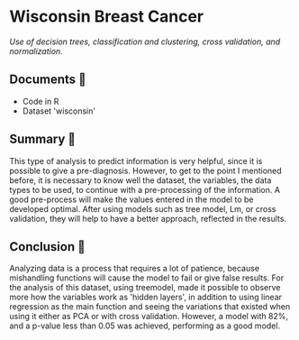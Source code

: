 # Wisconsin Breast Cancer 
*Use of decision trees, classification and clustering, cross validation, and normalization.*
## Documents :file_folder:
- Code in R
- Dataset 'wisconsin'
## Summary :paperclip:
This type of analysis to predict information is very helpful, since it is possible to give a pre-diagnosis. However, to get to the point I mentioned before, it is necessary to know well the dataset, the variables, the data types to be used, to continue with a pre-processing of the information. A good pre-process will make the values entered in the model to be developed optimal. After using models such as tree model, Lm, or cross validation, they will help to have a better approach, reflected in the results.
## Conclusion :flags:
Analyzing data is a process that requires a lot of patience, because mishandling functions will cause the model to fail or give false results. For the analysis of this dataset, using treemodel, made it possible to observe more how the variables work as 'hidden layers', in addition to using linear regression as the main function and seeing the variations that existed when using it either as PCA or with cross validation. However, a model with 82%, and a p-value less than 0.05 was achieved, performing as a good model.

